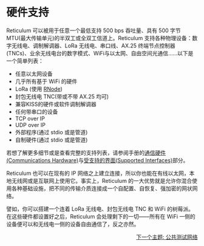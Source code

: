 # 硬件支持
Reticulum 可以被用于任意一个最低支持 500 bps 吞吐量、具有 500 字节 MTU(最大传输单元)的半双工或全双工信道上。Reticulum 支持各种物理设备：数字无线电、调制解调器、LoRa 无线电、串口线、AX.25 终端节点控制器(TNCs)、业余无线电台的数字模式、WiFi与以太网、自由空间光通信……以下是一个简单列表：

- 任意以太网设备
- 几乎所有基于 WiFi 的硬件
- LoRa (使用 [RNode](https://unsigned.io/rnode/))
- 封包无线电 TNC(带或不带 AX.25 均可)
- 兼容KISS的硬件或软件调制解调器
- 任何带串口的设备
- TCP over IP
- UDP over IP
- 外部程序(通过 stdio 或是管道)
- 自制硬件(通过 stdio 或是管道)

若想了解更多细节或是查看完整的支持列表，请参阅手册的[通信硬件(Communications Hardware)](manual/hardware.html)与[受支持的界面(Supported Interfaces)](manual/interfaces.html)部分。

Reticulum 也可以在现有的 IP 网络之上建立连接，所以你也能在有线以太网，本地无线网或是互联网上使用它。事实上，Reticulum 的一大优势就是允许你混合使用各种基础设施，把不同的传输介质连接成一个自配置、自恢复、强加密的网状网络。

譬如，你可以搭建一个连着 LoRa 无线电、封包无线电 TNC 和 WiFi 的树莓派。在这些硬件都设置好之后，Reticulum 会处理剩下的一切——所有在 WiFi 一侧的设备便可以和无线电一侧的设备自由通信了，反之亦然。

<p align="right"><a href="connect_zh-cn.html">下一个主题: 公共测试网络</a></p>
